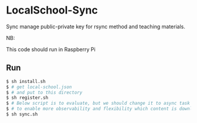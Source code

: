# LocalSchool-Sync

Sync manage public-private key for rsync method and teaching materials.

NB:

This code should run in Raspberry Pi

## Run

```bash
$ sh install.sh
$ # get local-school.json 
$ # and put to this directory
$ sh register.sh
$ # Below script is to evaluate, but we should change it to async task
$ # to enable more observability and flexibility which content is downloaded
$ sh sync.sh 
```